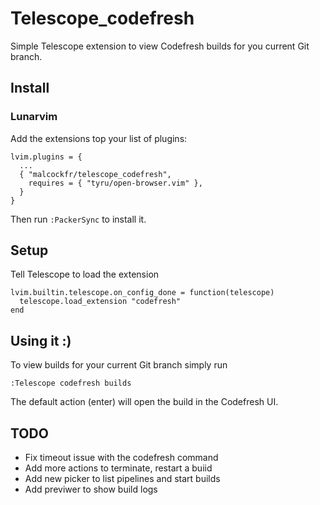 # Telescope_codefresh

Simple Telescope extension to view Codefresh builds for you current Git branch.

## Install

### Lunarvim

Add the extensions top your list of plugins:
```
lvim.plugins = {
  ...
  { "malcockfr/telescope_codefresh",
    requires = { "tyru/open-browser.vim" },
  }
} 
```

Then run `:PackerSync` to install it.

## Setup

Tell Telescope to load the extension
```
lvim.builtin.telescope.on_config_done = function(telescope)
  telescope.load_extension "codefresh"
end
```

## Using it :)

To view builds for your current Git branch simply run
```
:Telescope codefresh builds
```

The default action (enter) will open the build in the Codefresh UI.


## TODO
* Fix timeout issue with the codefresh command
* Add more actions to terminate, restart a buiid
* Add new picker to list pipelines and start builds
* Add previwer to show build logs
